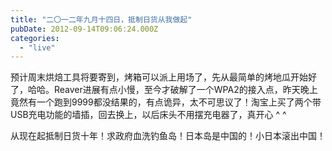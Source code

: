 ```yaml
---
title: "二〇一二年九月十四日，抵制日货从我做起"
pubDate: 2012-09-14T09:06:24.000Z
categories: 
  - "live"
---
```


预计周末烘焙工具将要寄到，烤箱可以派上用场了，先从最简单的烤地瓜开始好了，哈哈。Reaver进展有点小慢，至今才破解了一个WPA2的接入点，昨天晚上竟然有一个跑到9999都没结果的，有点诡异，太不可思议了！淘宝上买了两个带USB充电功能的墙插，回去换上，以后床头不用摆充电器了，真开心 ^ ^

从现在起抵制日货十年！求政府血洗钓鱼岛！日本岛是中国的！小日本滚出中国！
